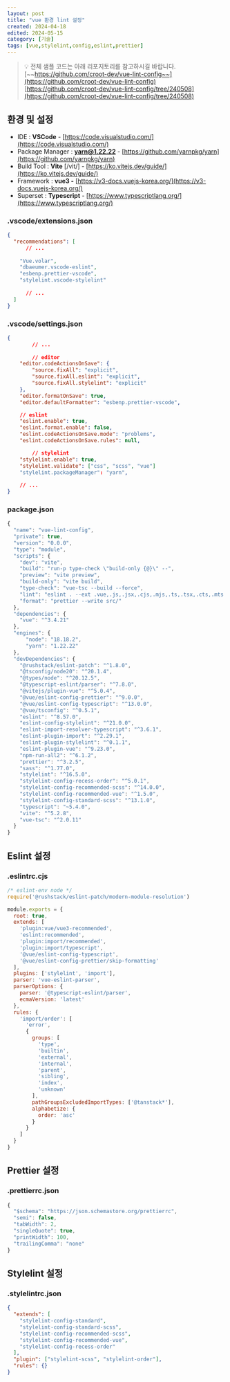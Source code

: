 ```yaml
---
layout: post
title: "vue 환경 lint 설정"
created: 2024-04-18
edited: 2024-05-15
category: [기술]
tags: [vue,stylelint,config,eslint,prettier]
---
```



> 💡 전체 샘플 코드는 아래 리포지토리를 참고하시길 바랍니다.  
> [~~https://github.com/croot-dev/vue-lint-config~~](https://github.com/croot-dev/vue-lint-config)  
> [https://github.com/croot-dev/vue-lint-config/tree/240508](https://github.com/croot-dev/vue-lint-config/tree/240508)


## 환경 및 설정

- IDE : **VSCode** - [https://code.visualstudio.com/](https://code.visualstudio.com/)
- Package Manager : **yarn@1.22.22** - [https://github.com/yarnpkg/yarn](https://github.com/yarnpkg/yarn)
- Build Tool : **Vite** [/vit/] - [https://ko.vitejs.dev/guide/](https://ko.vitejs.dev/guide/)
- Framework : **vue3 -** [https://v3-docs.vuejs-korea.org/](https://v3-docs.vuejs-korea.org/)
- Superset : **Typescript** - [https://www.typescriptlang.org/](https://www.typescriptlang.org/)

### .vscode/extensions.json


```json
{
  "recommendations": [
	  // ...
	  
    "Vue.volar",
    "dbaeumer.vscode-eslint",
    "esbenp.prettier-vscode",
    "stylelint.vscode-stylelint"
    
	  // ...
  ]
}

```


### .vscode/settings.json


```json
{
		// ...
		
		// editor
    "editor.codeActionsOnSave": {
        "source.fixAll": "explicit",
        "source.fixAll.eslint": "explicit",
        "source.fixAll.stylelint": "explicit"
    },
    "editor.formatOnSave": true,
    "editor.defaultFormatter": "esbenp.prettier-vscode",

    // eslint
    "eslint.enable": true,
    "eslint.format.enable": false,
    "eslint.codeActionsOnSave.mode": "problems",
    "eslint.codeActionsOnSave.rules": null,

		// stylelint
    "stylelint.enable": true,
    "stylelint.validate": ["css", "scss", "vue"]
    "stylelint.packageManager": "yarn",
    
    // ...
}
```


### package.json


```javascript
{
  "name": "vue-lint-config",
  "private": true,
  "version": "0.0.0",
  "type": "module",
  "scripts": {
    "dev": "vite",
    "build": "run-p type-check \"build-only {@}\" --",
    "preview": "vite preview",
    "build-only": "vite build",
    "type-check": "vue-tsc --build --force",
    "lint": "eslint . --ext .vue,.js,.jsx,.cjs,.mjs,.ts,.tsx,.cts,.mts --fix --ignore-path .gitignore",
    "format": "prettier --write src/"
  },
  "dependencies": {
    "vue": "^3.4.21"
  },
  "engines": {
	  "node": "18.18.2",
	  "yarn": "1.22.22"
  },
  "devDependencies": {
    "@rushstack/eslint-patch": "^1.8.0",
    "@tsconfig/node20": "^20.1.4",
    "@types/node": "^20.12.5",
    "@typescript-eslint/parser": "^7.8.0",
    "@vitejs/plugin-vue": "^5.0.4",
    "@vue/eslint-config-prettier": "^9.0.0",
    "@vue/eslint-config-typescript": "^13.0.0",
    "@vue/tsconfig": "^0.5.1",
    "eslint": "^8.57.0",
    "eslint-config-stylelint": "^21.0.0",
    "eslint-import-resolver-typescript": "^3.6.1",
    "eslint-plugin-import": "^2.29.1",
    "eslint-plugin-stylelint": "^0.1.1",
    "eslint-plugin-vue": "^9.23.0",
    "npm-run-all2": "^6.1.2",
    "prettier": "^3.2.5",
    "sass": "^1.77.0",
    "stylelint": "^16.5.0",
    "stylelint-config-recess-order": "^5.0.1",
    "stylelint-config-recommended-scss": "^14.0.0",
    "stylelint-config-recommended-vue": "^1.5.0",
    "stylelint-config-standard-scss": "^13.1.0",
    "typescript": "~5.4.0",
    "vite": "^5.2.8",
    "vue-tsc": "^2.0.11"
  }
}

```


## Eslint 설정


### .eslintrc.cjs


```javascript
/* eslint-env node */
require('@rushstack/eslint-patch/modern-module-resolution')

module.exports = {
  root: true,
  extends: [
    'plugin:vue/vue3-recommended',
    'eslint:recommended',
    'plugin:import/recommended',
    'plugin:import/typescript',
    '@vue/eslint-config-typescript',
    '@vue/eslint-config-prettier/skip-formatting'
  ],
  plugins: ['stylelint', 'import'],
  parser: 'vue-eslint-parser',
  parserOptions: {
    parser: '@typescript-eslint/parser',
    ecmaVersion: 'latest'
  },
  rules: {
    'import/order': [
      'error',
      {
        groups: [
          'type',
          'builtin',
          'external',
          'internal',
          'parent',
          'sibling',
          'index',
          'unknown'
        ],
        pathGroupsExcludedImportTypes: ['@tanstack*'],
        alphabetize: {
          order: 'asc'
        }
      }
    ]
  }
}
```


## Prettier 설정


### .prettierrc.json


```javascript
{
  "$schema": "https://json.schemastore.org/prettierrc",
  "semi": false,
  "tabWidth": 2,
  "singleQuote": true,
  "printWidth": 100,
  "trailingComma": "none"
}
```


## Stylelint 설정


### .stylelintrc.json


```json
{
  "extends": [
    "stylelint-config-standard",
    "stylelint-config-standard-scss",
    "stylelint-config-recommended-scss",
    "stylelint-config-recommended-vue",
    "stylelint-config-recess-order"
  ],
  "plugin": ["stylelint-scss", "stylelint-order"],
  "rules": {}
}
```

